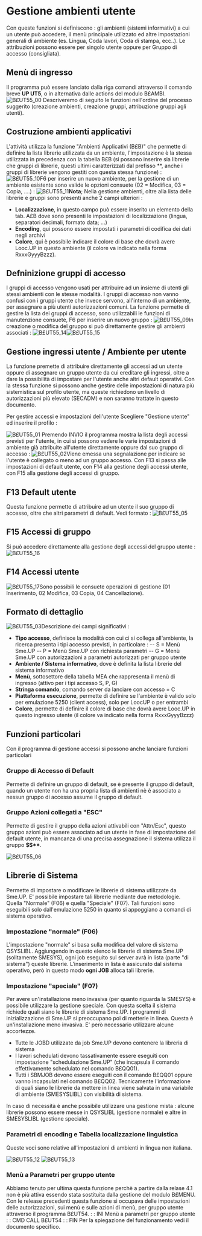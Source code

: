 # Gestione ambienti utente
Con queste funzioni si definiscono :  gli ambienti (sistemi informativi) a cui un utente può accedere, il menù principale utilizzato ed altre impostazioni generali di ambiente (es. Lingua, Coda lavori, Coda di stampa, ecc..). Le attribuzioni possono essere per singolo utente oppure per Gruppo di accesso (consigliata).

## Menù di ingresso
Il programma può essere lanciato dalla riga comandi attraverso il comando breve **UP UT5**, o in alternativa dalle actions del modulo B£AMBI.
![B£UT55_00](http://doc.smeup.com/immagini/MBDOC_OGG-P_B£UT55/BXUT55_00.png)
Descriveremo di seguito le funzioni nell'ordine del processo suggerito (creazione ambienti, creazione gruppi, attribuzione gruppi agli utenti).

## Costruzione ambienti applicativi
L'attività utilizza la funzione "Ambienti Applicativi (B£B)" che permette di definire la lista librerie utilizzata da un ambiente, l'impostazione è la stessa utilizzata in precedenza con la tabella B£B (si possono inserire sia librerie che gruppi di librerie, questi ultimi caratterizzati dal prefisso \*\*, anche i gruppi di librerie vengono gestiti con questa stessa funzione) : 
![B£UT55_10](http://doc.smeup.com/immagini/MBDOC_OGG-P_B£UT55/BXUT55_10.png)F6 per inserire un nuovo ambiente, per la gestione di un ambiente esistente sono valide le opzioni consuete (02 = Modifica, 03 = Copia, ....) : 
![B£UT55_11](http://doc.smeup.com/immagini/MBDOC_OGG-P_B£UT55/BXUT55_11.png)**Nota**; Nella gestione ambienti, oltre alla lista delle librerie e gruppi sono presenti anche 2 campi ulteriori : 
-  __Localizzazione__, in questo campo può essere inserito un elemento della tab. A£B dove sono presenti le impostazioni di localizzazione (lingua, separatori decimali, formato data; ...)
-  __Encoding__, qui possono essere impostati i parametri di codifica dei dati negli archivi
-  __Colore__, qui è possibile indicare il colore di base che dovrà avere Looc.UP in questo ambiente (il colore va indicato nella forma RxxxGyyyBzzz).

## Defninizione gruppi di accesso
I gruppi di accesso vengono usati per attribuire ad un insieme di utenti gli stessi ambienti con le stesse modalità. I gruppi di accesso non vanno confusi con i gruppi utente che invece servono, all'interno di un ambiente, per assegnare a più utenti autorizzazioni comuni.
La funzione permette di gestire la lista dei gruppi di accesso, sono utilizzabili le funzioni di manutenzione consuete, F6 per inserire un nuovo gruppo : 
![B£UT55_09](http://doc.smeup.com/immagini/MBDOC_OGG-P_B£UT55/BXUT55_09.png)In creazione o modifica del gruppo si può direttamente gestire gli ambienti associati : 
![B£UT55_14](http://doc.smeup.com/immagini/MBDOC_OGG-P_B£UT55/BXUT55_14.png)![B£UT55_15](http://doc.smeup.com/immagini/MBDOC_OGG-P_B£UT55/BXUT55_15.png)
## Gestione ingressi utente / Ambiente per utente
La funzione premette di attribuire direttamente gli accessi ad un utente oppure di assegnare un gruppo utente da cui ereditare gli ingressi, oltre a dare la possibilità di impostare per l'utente anche altri default operativi. Con la stessa funzione si possono anche gestire delle impostazioni di natura più sistemistica sul profilo utente, ma queste richiedono un livello di autorizzazioni più elevato (SECADM) e non saranno trattate in questo documento.

Per gestire accessi e impostazioni dell'utente Scegliere "Gestione utente" ed inserire il profilo : 

![B£UT55_01](http://doc.smeup.com/immagini/MBDOC_OGG-P_B£UT55/BXUT55_01.png)
Premendo INVIO il programma mostra la lista degli accessi previsti per l'utente, in cui si possono vedere le varie impostazioni di ambiente già attribuite all'utente direttamente oppure dal suo gruppo di accesso : 
![B£UT55_02](http://doc.smeup.com/immagini/MBDOC_OGG-P_B£UT55/BXUT55_02.png)Viene emessa una segnalazione per indicare se l'utente è collegato o meno ad un gruppo accesso.
Con F13 si passa alle impostazioni di default utente, con F14 alla gestione degli accessi utente, con F15 alla gestione degli accessi di gruppo.

## F13 Default utente
Questa funzione permette di attribuire ad un utente il suo gruppo di accesso, oltre che altri parametri di default.
Vedi formato : 
![B£UT55_05](http://doc.smeup.com/immagini/MBDOC_OGG-P_B£UT55/BXUT55_05.png)
## F15 Accessi di gruppo
Si può accedere direttamente alla gestione degli accessi del gruppo utente : 
![B£UT55_16](http://doc.smeup.com/immagini/MBDOC_OGG-P_B£UT55/BXUT55_16.png)
## F14 Accessi utente
![B£UT55_17](http://doc.smeup.com/immagini/MBDOC_OGG-P_B£UT55/BXUT55_17.png)Sono possibili le consuete operazioni di gestione (01 Inserimento, 02 Modifica, 03 Copia, 04 Cancellazione).

## Formato di dettaglio
![B£UT55_03](http://doc.smeup.com/immagini/MBDOC_OGG-P_B£UT55/BXUT55_03.png)Descrizione dei campi significativi : 

- **Tipo accesso**,  definisce la modalità con cui ci si collega all'ambiente, la ricerca presenta i tipi accesso previsti, in particolare : 
-- S = Menù Sme.UP
-- P = Menù Sme.UP con richiesta parametri
-- G = Menù Sme.UP con autorizzazioni a parametri autorizzati per gruppo utente
- **Ambiente / Sistema informativo**, dove è definita la lista librerie del sistema informativo
- **Menù**, sottosettore della tabella MEA che rappresenta il menù di ingresso (attivo per i tipi accesso S, P, G)
- **Stringa comando**,  comando server da lanciare con accesso = C
- **Piattaforma esecuzione**,  permette di definire se l'ambiente è valido solo per emulazione 5250 (client access), solo per LoocUP o per entrambi
- **Colore**,  permette di definire il colore di base che dovrà avere Looc.UP in questo ingresso utente (il colore va indicato nella forma RxxxGyyyBzzz)


## Funzioni particolari
Con il programma di gestione accessi si possono anche lanciare funzioni particolari

### Gruppo di Accesso di Default
Permette di definire un gruppo di default, se è presente il gruppo di default, quando un utente non ha una propria lista di ambienti nè è associato a nessun gruppo di accesso assume il gruppo di default.

### Gruppo Azioni collegati a "ESC"
Permette di gestire il gruppo della azioni attivabili con "Attn/Esc", questo gruppo azioni può essere associato ad un utente in fase di impostazione del default utente, in mancanza di una precisa assegnazione il sistema utilizza il gruppo **$$\*\***.

![B£UT55_06](http://doc.smeup.com/immagini/MBDOC_OGG-P_B£UT55/BXUT55_06.png)
## Librerie di Sistema
Permette di impostare o modificare le librerie di sistema utilizzate da Sme.UP.
E' possibile impostare tali librerie mediante due metodologie. Quella "Normale" (F06) e quella "Speciale" (F07).
Tali funzioni sono eseguibili solo dall'emulazione 5250 in quanto si appoggiano a comandi di sistema operativo.

### Impostazione "normale" (F06)
L'impostazione "normale" si basa sulla modifica del valore di sistema QSYSLIBL.
Aggiungendo in questo elenco le librerie di sistema Sme.UP (solitamente SMESYS), ogni job eseguito sul server avrà in lista (parte "di sistema") queste librerie.
L'inserimento in lista è assicurato dal sistema operativo, però in questo modo **ogni JOB** alloca tali librerie.

### Impostazione "speciale" (F07)
Per avere un'installazione meno invasiva (per quanto riguarda la SMESYS) è possibile utilizzare la gestione speciale.
Con questa scelta il sistema richiede quali siano le librerie di sistema Sme.UP. I programmi di inizializzazione di Sme.UP si preoccupano poi di metterle in linea.
Questa è un'installazione meno invasiva. E' però necessario utilizzare alcune accortezze.
-  Tutte le JOBD utilizzate da job Sme.UP devono contenere la libreria di sistema
-  I lavori schedulati devono tassativamente essere eseguiti con impostazione "schedulazione Sme.UP" (che incapsula il comando effettivamente schedulato nel comando B£QQ01).
-  Tutti i SBMJOB devono essere eseguiti con il comando B£QQ01 oppure vanno incapsulati nel comando B£QQ02.
Tecnicamente l'informazione di quali siano le librerie da mettere in linea viene salvata in una variabile di ambiente (SMESYSLIBL) con visibilità di sistema.

In caso di necessità è anche possibile utilizzare una gestione mista :  alcune librerie possono essere messe in QSYSLIBL (gestione normale) e altre in SMESYSLIBL (gestione speciale).

### Parametri di encoding e Tabella localizzazione linguistica
Queste voci sono relative all'impostazioni di ambienti in lingua non italiana.

![B£UT55_12](http://doc.smeup.com/immagini/MBDOC_OGG-P_B£UT55/BXUT55_12.png)
![B£UT55_13](http://doc.smeup.com/immagini/MBDOC_OGG-P_B£UT55/BXUT55_13.png)
### Menù a Parametri per gruppo utente
Abbiamo tenuto per ultima questa funzione perchè a partire dalla relase 4.1 non è più attiva essendo stata sostituita dalla gestione del modulo B£MENU.
Con le release precedenti questa funzione si occupava delle impostazioni delle autorizzazioni, sui menù e sulle azioni di menù, per gruppo utente attraverso il programma B£UT54.
 :  : INI Menù a parametri per gruppo utente
 :  : CMD CALL B£UT54
 :  : FIN
Per la spiegazione del funzionamento vedi il documento specifico.
